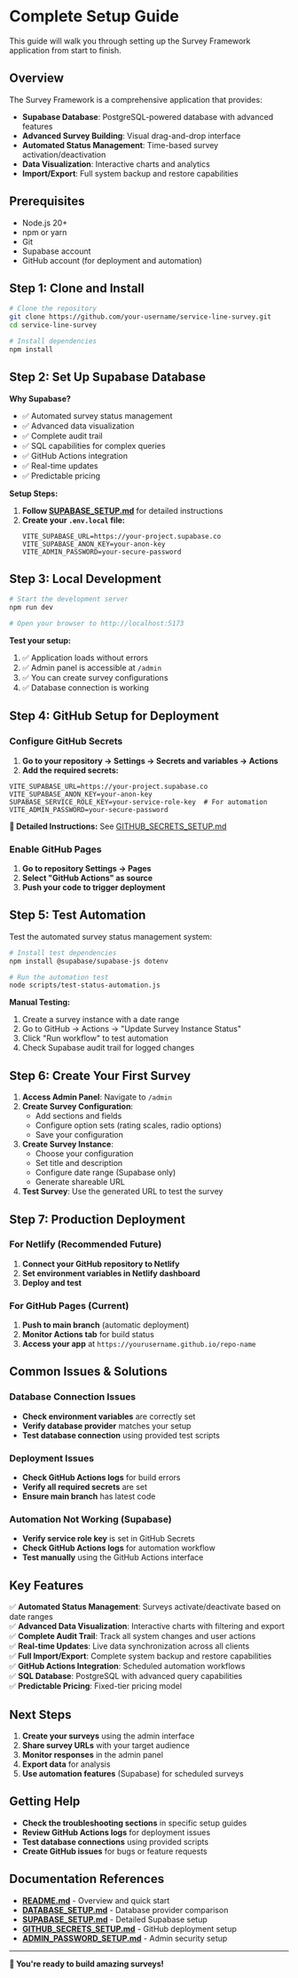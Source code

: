 # Complete Setup Guide

This guide will walk you through setting up the Survey Framework application from start to finish.

## Overview

The Survey Framework is a comprehensive application that provides:
- **Supabase Database**: PostgreSQL-powered database with advanced features
- **Advanced Survey Building**: Visual drag-and-drop interface
- **Automated Status Management**: Time-based survey activation/deactivation
- **Data Visualization**: Interactive charts and analytics
- **Import/Export**: Full system backup and restore capabilities

## Prerequisites

- Node.js 20+
- npm or yarn
- Git
- Supabase account
- GitHub account (for deployment and automation)

## Step 1: Clone and Install

```bash
# Clone the repository
git clone https://github.com/your-username/service-line-survey.git
cd service-line-survey

# Install dependencies
npm install
```

## Step 2: Set Up Supabase Database

**Why Supabase?**
- ✅ Automated survey status management
- ✅ Advanced data visualization  
- ✅ Complete audit trail
- ✅ SQL capabilities for complex queries
- ✅ GitHub Actions integration
- ✅ Real-time updates
- ✅ Predictable pricing

**Setup Steps:**
1. **Follow [SUPABASE_SETUP.md](./SUPABASE_SETUP.md)** for detailed instructions
2. **Create your `.env.local` file:**
   ```env
   VITE_SUPABASE_URL=https://your-project.supabase.co
   VITE_SUPABASE_ANON_KEY=your-anon-key
   VITE_ADMIN_PASSWORD=your-secure-password
   ```

## Step 3: Local Development

```bash
# Start the development server
npm run dev

# Open your browser to http://localhost:5173
```

**Test your setup:**
1. ✅ Application loads without errors
2. ✅ Admin panel is accessible at `/admin`
3. ✅ You can create survey configurations
4. ✅ Database connection is working

## Step 4: GitHub Setup for Deployment

### Configure GitHub Secrets

1. **Go to your repository → Settings → Secrets and variables → Actions**
2. **Add the required secrets:**

```
VITE_SUPABASE_URL=https://your-project.supabase.co
VITE_SUPABASE_ANON_KEY=your-anon-key
SUPABASE_SERVICE_ROLE_KEY=your-service-role-key  # For automation
VITE_ADMIN_PASSWORD=your-secure-password
```

**📖 Detailed Instructions:** See [GITHUB_SECRETS_SETUP.md](./GITHUB_SECRETS_SETUP.md)

### Enable GitHub Pages

1. **Go to repository Settings → Pages**
2. **Select "GitHub Actions" as source**
3. **Push your code to trigger deployment**

## Step 5: Test Automation

Test the automated survey status management system:

```bash
# Install test dependencies
npm install @supabase/supabase-js dotenv

# Run the automation test
node scripts/test-status-automation.js
```

**Manual Testing:**
1. Create a survey instance with a date range
2. Go to GitHub → Actions → "Update Survey Instance Status"
3. Click "Run workflow" to test automation
4. Check Supabase audit trail for logged changes

## Step 6: Create Your First Survey

1. **Access Admin Panel**: Navigate to `/admin`
2. **Create Survey Configuration**: 
   - Add sections and fields
   - Configure option sets (rating scales, radio options)
   - Save your configuration
3. **Create Survey Instance**:
   - Choose your configuration
   - Set title and description
   - Configure date range (Supabase only)
   - Generate shareable URL
4. **Test Survey**: Use the generated URL to test the survey

## Step 7: Production Deployment

### For Netlify (Recommended Future)
1. **Connect your GitHub repository to Netlify**
2. **Set environment variables in Netlify dashboard**
3. **Deploy and test**

### For GitHub Pages (Current)
1. **Push to main branch** (automatic deployment)
2. **Monitor Actions tab** for build status
3. **Access your app** at `https://yourusername.github.io/repo-name`

## Common Issues & Solutions

### Database Connection Issues
- **Check environment variables** are correctly set
- **Verify database provider** matches your setup
- **Test database connection** using provided test scripts

### Deployment Issues
- **Check GitHub Actions logs** for build errors
- **Verify all required secrets** are set
- **Ensure main branch** has latest code

### Automation Not Working (Supabase)
- **Verify service role key** is set in GitHub Secrets
- **Check GitHub Actions logs** for automation workflow
- **Test manually** using the GitHub Actions interface

## Key Features

✅ **Automated Status Management**: Surveys activate/deactivate based on date ranges  
✅ **Advanced Data Visualization**: Interactive charts with filtering and export  
✅ **Complete Audit Trail**: Track all system changes and user actions  
✅ **Real-time Updates**: Live data synchronization across all clients  
✅ **Full Import/Export**: Complete system backup and restore capabilities  
✅ **GitHub Actions Integration**: Scheduled automation workflows  
✅ **SQL Database**: PostgreSQL with advanced query capabilities  
✅ **Predictable Pricing**: Fixed-tier pricing model

## Next Steps

1. **Create your surveys** using the admin interface
2. **Share survey URLs** with your target audience
3. **Monitor responses** in the admin panel
4. **Export data** for analysis
5. **Use automation features** (Supabase) for scheduled surveys

## Getting Help

- **Check the troubleshooting sections** in specific setup guides
- **Review GitHub Actions logs** for deployment issues
- **Test database connections** using provided scripts
- **Create GitHub issues** for bugs or feature requests

## Documentation References

- **[README.md](./README.md)** - Overview and quick start
- **[DATABASE_SETUP.md](./DATABASE_SETUP.md)** - Database provider comparison
- **[SUPABASE_SETUP.md](./SUPABASE_SETUP.md)** - Detailed Supabase setup
- **[GITHUB_SECRETS_SETUP.md](./GITHUB_SECRETS_SETUP.md)** - GitHub deployment setup
- **[ADMIN_PASSWORD_SETUP.md](./ADMIN_PASSWORD_SETUP.md)** - Admin security setup

---

**🎉 You're ready to build amazing surveys!**